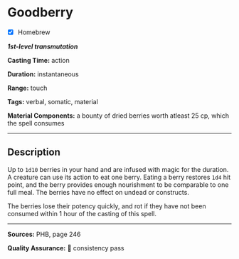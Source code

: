 # Goodberry

- [x] Homebrew

***1st-level transmutation***

**Casting Time:** action

**Duration:** instantaneous

**Range:** touch

**Tags:** verbal, somatic, material

**Material Components:** a bounty of dried berries worth atleast 25 cp, which the spell consumes

---

## Description
Up to `1d10` berries in your hand and are infused with magic for the duration.
A creature can use its action to eat one berry.
Eating a berry restores `1d4` hit point, and the berry provides enough nourishment to be comparable to one full meal.
The berries have no effect on undead or constructs.

The berries lose their potency quickly, and rot if they have not been consumed within 1 hour of the casting of this spell.

---

**Sources:** PHB, page 246

**Quality Assurance:** :star2: consistency pass

